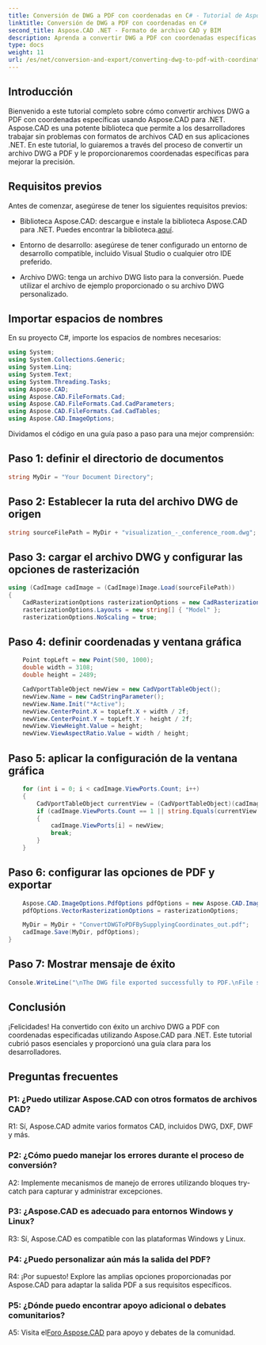 ```yaml
---
title: Conversión de DWG a PDF con coordenadas en C# - Tutorial de Aspose.CAD
linktitle: Conversión de DWG a PDF con coordenadas en C#
second_title: Aspose.CAD .NET - Formato de archivo CAD y BIM
description: Aprenda a convertir DWG a PDF con coordenadas específicas en C# usando Aspose.CAD. Siga nuestra guía paso a paso para realizar conversiones de archivos CAD precisas y eficientes.
type: docs
weight: 11
url: /es/net/conversion-and-export/converting-dwg-to-pdf-with-coordinates/
---
```

## Introducción

Bienvenido a este tutorial completo sobre cómo convertir archivos DWG a PDF con coordenadas específicas usando Aspose.CAD para .NET. Aspose.CAD es una potente biblioteca que permite a los desarrolladores trabajar sin problemas con formatos de archivos CAD en sus aplicaciones .NET. En este tutorial, lo guiaremos a través del proceso de convertir un archivo DWG a PDF y le proporcionaremos coordenadas específicas para mejorar la precisión.

## Requisitos previos

Antes de comenzar, asegúrese de tener los siguientes requisitos previos:

-  Biblioteca Aspose.CAD: descargue e instale la biblioteca Aspose.CAD para .NET. Puedes encontrar la biblioteca.[aquí](https://releases.aspose.com/cad/net/).

- Entorno de desarrollo: asegúrese de tener configurado un entorno de desarrollo compatible, incluido Visual Studio o cualquier otro IDE preferido.

- Archivo DWG: tenga un archivo DWG listo para la conversión. Puede utilizar el archivo de ejemplo proporcionado o su archivo DWG personalizado.

## Importar espacios de nombres

En su proyecto C#, importe los espacios de nombres necesarios:

```csharp
using System;
using System.Collections.Generic;
using System.Linq;
using System.Text;
using System.Threading.Tasks;
using Aspose.CAD;
using Aspose.CAD.FileFormats.Cad;
using Aspose.CAD.FileFormats.Cad.CadParameters;
using Aspose.CAD.FileFormats.Cad.CadTables;
using Aspose.CAD.ImageOptions;
```

Dividamos el código en una guía paso a paso para una mejor comprensión:

## Paso 1: definir el directorio de documentos

```csharp
string MyDir = "Your Document Directory";
```

## Paso 2: Establecer la ruta del archivo DWG de origen

```csharp
string sourceFilePath = MyDir + "visualization_-_conference_room.dwg";
```

## Paso 3: cargar el archivo DWG y configurar las opciones de rasterización

```csharp
using (CadImage cadImage = (CadImage)Image.Load(sourceFilePath))
{
    CadRasterizationOptions rasterizationOptions = new CadRasterizationOptions();
    rasterizationOptions.Layouts = new string[] { "Model" };
    rasterizationOptions.NoScaling = true;
```

## Paso 4: definir coordenadas y ventana gráfica

```csharp
    Point topLeft = new Point(500, 1000);
    double width = 3108;
    double height = 2489;

    CadVportTableObject newView = new CadVportTableObject();
    newView.Name = new CadStringParameter();
    newView.Name.Init("*Active");
    newView.CenterPoint.X = topLeft.X + width / 2f;
    newView.CenterPoint.Y = topLeft.Y - height / 2f;
    newView.ViewHeight.Value = height;
    newView.ViewAspectRatio.Value = width / height;
```

## Paso 5: aplicar la configuración de la ventana gráfica

```csharp
    for (int i = 0; i < cadImage.ViewPorts.Count; i++)
    {
        CadVportTableObject currentView = (CadVportTableObject)(cadImage.ViewPorts[i]);
        if (cadImage.ViewPorts.Count == 1 || string.Equals(currentView.Name.Value.ToLowerInvariant(), "*active"))
        {
            cadImage.ViewPorts[i] = newView;
            break;
        }
    }
```

## Paso 6: configurar las opciones de PDF y exportar

```csharp
    Aspose.CAD.ImageOptions.PdfOptions pdfOptions = new Aspose.CAD.ImageOptions.PdfOptions();
    pdfOptions.VectorRasterizationOptions = rasterizationOptions;

    MyDir = MyDir + "ConvertDWGToPDFBySupplyingCoordinates_out.pdf";
    cadImage.Save(MyDir, pdfOptions);
}
```

## Paso 7: Mostrar mensaje de éxito

```csharp
Console.WriteLine("\nThe DWG file exported successfully to PDF.\nFile saved at " + MyDir);
```

## Conclusión

¡Felicidades! Ha convertido con éxito un archivo DWG a PDF con coordenadas especificadas utilizando Aspose.CAD para .NET. Este tutorial cubrió pasos esenciales y proporcionó una guía clara para los desarrolladores.

## Preguntas frecuentes

### P1: ¿Puedo utilizar Aspose.CAD con otros formatos de archivos CAD?

R1: Sí, Aspose.CAD admite varios formatos CAD, incluidos DWG, DXF, DWF y más.

### P2: ¿Cómo puedo manejar los errores durante el proceso de conversión?

A2: Implemente mecanismos de manejo de errores utilizando bloques try-catch para capturar y administrar excepciones.

### P3: ¿Aspose.CAD es adecuado para entornos Windows y Linux?

R3: Sí, Aspose.CAD es compatible con las plataformas Windows y Linux.

### P4: ¿Puedo personalizar aún más la salida del PDF?

R4: ¡Por supuesto! Explore las amplias opciones proporcionadas por Aspose.CAD para adaptar la salida PDF a sus requisitos específicos.

### P5: ¿Dónde puedo encontrar apoyo adicional o debates comunitarios?

 A5: Visita el[Foro Aspose.CAD](https://forum.aspose.com/c/cad/19) para apoyo y debates de la comunidad.